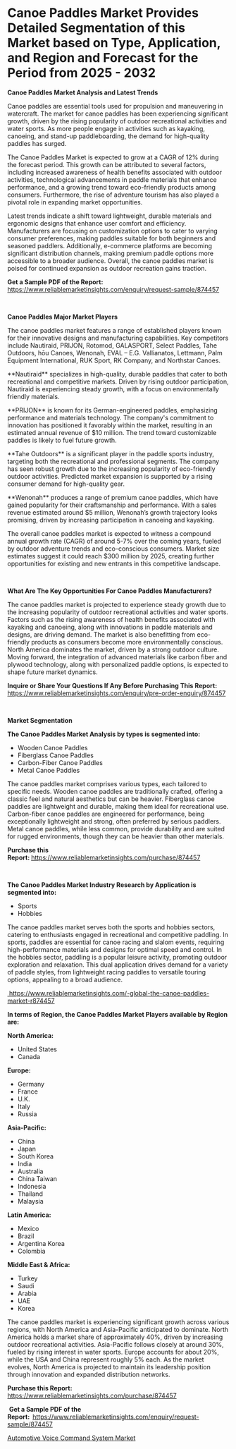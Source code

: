 <p><h1>Canoe Paddles Market Provides Detailed Segmentation of this Market based on Type, Application, and Region and Forecast for the Period from 2025 - 2032</h1></p><p><strong>Canoe Paddles Market Analysis and Latest Trends</strong></p>
<p><p>Canoe paddles are essential tools used for propulsion and maneuvering in watercraft. The market for canoe paddles has been experiencing significant growth, driven by the rising popularity of outdoor recreational activities and water sports. As more people engage in activities such as kayaking, canoeing, and stand-up paddleboarding, the demand for high-quality paddles has surged.</p><p>The Canoe Paddles Market is expected to grow at a CAGR of 12% during the forecast period. This growth can be attributed to several factors, including increased awareness of health benefits associated with outdoor activities, technological advancements in paddle materials that enhance performance, and a growing trend toward eco-friendly products among consumers. Furthermore, the rise of adventure tourism has also played a pivotal role in expanding market opportunities.</p><p>Latest trends indicate a shift toward lightweight, durable materials and ergonomic designs that enhance user comfort and efficiency. Manufacturers are focusing on customization options to cater to varying consumer preferences, making paddles suitable for both beginners and seasoned paddlers. Additionally, e-commerce platforms are becoming significant distribution channels, making premium paddle options more accessible to a broader audience. Overall, the canoe paddles market is poised for continued expansion as outdoor recreation gains traction.</p></p>
<p><strong>Get a Sample PDF of the Report:&nbsp;</strong> <a href="https://www.reliablemarketinsights.com/enquiry/request-sample/874457?utm_campaign=2624&utm_medium=2&utm_source=Github&utm_content=ia&utm_term=30032025&utm_id=canoe-paddles">https://www.reliablemarketinsights.com/enquiry/request-sample/874457</a></p>
<p>&nbsp;</p>
<p><strong>Canoe Paddles Major Market Players</strong></p>
<p><p>The canoe paddles market features a range of established players known for their innovative designs and manufacturing capabilities. Key competitors include Nautiraid, PRIJON, Rotomod, GALASPORT, Select Paddles, Tahe Outdoors, hōu Canoes, Wenonah, EVAL – E.G. Vallianatos, Lettmann, Palm Equipment International, RUK Sport, RK Company, and Northstar Canoes.</p><p>**Nautiraid** specializes in high-quality, durable paddles that cater to both recreational and competitive markets. Driven by rising outdoor participation, Nautiraid is experiencing steady growth, with a focus on environmentally friendly materials.</p><p>**PRIJON** is known for its German-engineered paddles, emphasizing performance and materials technology. The company's commitment to innovation has positioned it favorably within the market, resulting in an estimated annual revenue of $10 million. The trend toward customizable paddles is likely to fuel future growth.</p><p>**Tahe Outdoors** is a significant player in the paddle sports industry, targeting both the recreational and professional segments. The company has seen robust growth due to the increasing popularity of eco-friendly outdoor activities. Predicted market expansion is supported by a rising consumer demand for high-quality gear.</p><p>**Wenonah** produces a range of premium canoe paddles, which have gained popularity for their craftsmanship and performance. With a sales revenue estimated around $5 million, Wenonah’s growth trajectory looks promising, driven by increasing participation in canoeing and kayaking.</p><p>The overall canoe paddles market is expected to witness a compound annual growth rate (CAGR) of around 5-7% over the coming years, fueled by outdoor adventure trends and eco-conscious consumers. Market size estimates suggest it could reach $300 million by 2025, creating further opportunities for existing and new entrants in this competitive landscape.</p></p>
<p>&nbsp;</p>
<p><strong>What Are The Key Opportunities For Canoe Paddles Manufacturers?</strong></p>
<p><p>The canoe paddles market is projected to experience steady growth due to the increasing popularity of outdoor recreational activities and water sports. Factors such as the rising awareness of health benefits associated with kayaking and canoeing, along with innovations in paddle materials and designs, are driving demand. The market is also benefitting from eco-friendly products as consumers become more environmentally conscious. North America dominates the market, driven by a strong outdoor culture. Moving forward, the integration of advanced materials like carbon fiber and plywood technology, along with personalized paddle options, is expected to shape future market dynamics.</p></p>
<p><strong>Inquire or Share Your Questions If Any Before Purchasing This Report:</strong> <a href="https://www.reliablemarketinsights.com/enquiry/pre-order-enquiry/874457?utm_campaign=2624&utm_medium=2&utm_source=Github&utm_content=ia&utm_term=30032025&utm_id=canoe-paddles">https://www.reliablemarketinsights.com/enquiry/pre-order-enquiry/874457</a></p>
<p>&nbsp;</p>
<p><strong>Market Segmentation</strong></p>
<p><strong>The Canoe Paddles Market Analysis by types is segmented into:</strong></p>
<p><ul><li>Wooden Canoe Paddles</li><li>Fiberglass Canoe Paddles</li><li>Carbon-Fiber Canoe Paddles</li><li>Metal Canoe Paddles</li></ul></p>
<p><p>The canoe paddles market comprises various types, each tailored to specific needs. Wooden canoe paddles are traditionally crafted, offering a classic feel and natural aesthetics but can be heavier. Fiberglass canoe paddles are lightweight and durable, making them ideal for recreational use. Carbon-fiber canoe paddles are engineered for performance, being exceptionally lightweight and strong, often preferred by serious paddlers. Metal canoe paddles, while less common, provide durability and are suited for rugged environments, though they can be heavier than other materials.</p></p>
<p><strong>Purchase this Report:&nbsp;</strong><a href="https://www.reliablemarketinsights.com/purchase/874457?utm_campaign=2624&utm_medium=2&utm_source=Github&utm_content=ia&utm_term=30032025&utm_id=canoe-paddles">https://www.reliablemarketinsights.com/purchase/874457</a></p>
<p>&nbsp;</p>
<p><strong>The Canoe Paddles Market Industry Research by Application is segmented into:</strong></p>
<p><ul><li>Sports</li><li>Hobbies</li></ul></p>
<p><p>The canoe paddles market serves both the sports and hobbies sectors, catering to enthusiasts engaged in recreational and competitive paddling. In sports, paddles are essential for canoe racing and slalom events, requiring high-performance materials and designs for optimal speed and control. In the hobbies sector, paddling is a popular leisure activity, promoting outdoor exploration and relaxation. This dual application drives demand for a variety of paddle styles, from lightweight racing paddles to versatile touring options, appealing to a broad audience.</p></p>
<p><a href="https://www.reliablemarketinsights.com/-global-the-canoe-paddles-market-r874457?utm_campaign=2624&utm_medium=2&utm_source=Github&utm_content=ia&utm_term=30032025&utm_id=canoe-paddles">&nbsp;https://www.reliablemarketinsights.com/-global-the-canoe-paddles-market-r874457</a></p>
<p><strong>In terms of Region, the Canoe Paddles Market Players available by Region are:</strong></p>
<p>
    <p> <strong> North America: </strong>
        <ul>
            <li>United States</li>
            <li>Canada</li>
        </ul>
        </p> 
    <p> <strong> Europe: </strong>
        <ul>
            <li>Germany</li>
            <li>France</li>
            <li>U.K.</li>
            <li>Italy</li>
            <li>Russia</li>
        </ul>
        </p> 
    <p> <strong> Asia-Pacific: </strong>
        <ul>
            <li>China</li>
            <li>Japan</li>
            <li>South Korea</li>
            <li>India</li>
            <li>Australia</li>
            <li>China Taiwan</li>
            <li>Indonesia</li>
            <li>Thailand</li>
            <li>Malaysia</li>
        </ul>
        </p> 
    <p> <strong> Latin America: </strong>
        <ul>
            <li>Mexico</li>
            <li>Brazil</li>
            <li>Argentina Korea</li>
            <li>Colombia</li>
        </ul>
        </p> 
    <p> <strong> Middle East & Africa: </strong>
        <ul>
            <li>Turkey</li>
            <li>Saudi</li>
            <li>Arabia</li>
            <li>UAE</li>
            <li>Korea</li>
        </ul>
    </p>
    </p>
<p><p>The canoe paddles market is experiencing significant growth across various regions, with North America and Asia-Pacific anticipated to dominate. North America holds a market share of approximately 40%, driven by increasing outdoor recreational activities. Asia-Pacific follows closely at around 30%, fueled by rising interest in water sports. Europe accounts for about 20%, while the USA and China represent roughly 5% each. As the market evolves, North America is projected to maintain its leadership position through innovation and expanded distribution networks.</p></p>
<p><strong>Purchase this Report: </strong><a href="https://www.reliablemarketinsights.com/purchase/874457?utm_campaign=2624&utm_medium=2&utm_source=Github&utm_content=ia&utm_term=30032025&utm_id=canoe-paddles">https://www.reliablemarketinsights.com/purchase/874457</a></p>
<p>&nbsp;<strong>Get a Sample PDF of the Report:&nbsp;&nbsp;</strong><a href="https://www.reliablemarketinsights.com/enquiry/request-sample/874457?utm_campaign=2624&utm_medium=2&utm_source=Github&utm_content=ia&utm_term=30032025&utm_id=canoe-paddles">https://www.reliablemarketinsights.com/enquiry/request-sample/874457</a></p>
<p><strong></strong></p>
<p><p><a href="https://github.com/mathastilley812967/Market-Research-Report-List-1/blob/main/automotive-voice-command-system-market.md?utm_campaign=2624&utm_medium=2&utm_source=Github&utm_content=ia&utm_term=30032025&utm_id=canoe-paddles">Automotive Voice Command System Market</a></p></p>